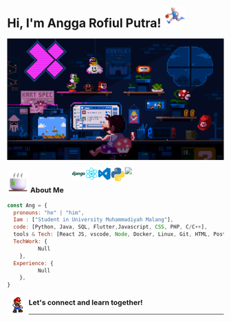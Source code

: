 # Hi, I'm <a>Angga Rofiul Putra</a>! <img src="Profile2/run.png" width="50">

![Cover](Profile2/coverImg.gif)

<img align='right' src="https://user-images.githubusercontent.com/74038190/229223156-0cbdaba9-3128-4d8e-8719-b6b4cf741b67.gif" width="230">
<img align='right' src="Profile2/python.gif" width="33">
<img align='right' src="Profile2/vs.gif" width="30">
<img align='right' src="Profile2/react.gif" width="30">
<img align='right' src="Profile2/django.png" width="30">



### <img src="Profile2/cofi.png" width="50">  About Me

```javascript
const Ang = {
  pronouns: "he" | "him",
  Iam : ["Student in University Muhammadiyah Malang"],
  code: [Python, Java, SQL, Flutter,Javascript, CSS, PHP, C/C++],
  tools & Tech: [React JS, vscode, Node, Docker, Linux, Git, HTML, Postman, Android Studio],
  TechWork: {
          Null
    },
  Experience: {
          Null
    },
}
```
<img align='left' src="Profile2/dance.gif" width="50">
<h3>Let's connect and learn together!</h3>
<hr>
